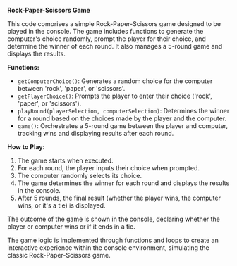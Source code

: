 **Rock-Paper-Scissors Game**

This code comprises a simple Rock-Paper-Scissors game designed to be played in the console. The game includes functions to generate the computer's choice randomly, prompt the player for their choice, and determine the winner of each round. It also manages a 5-round game and displays the results.

**Functions:**
- `getComputerChoice()`: Generates a random choice for the computer between 'rock', 'paper', or 'scissors'.
- `getPlayerChoice()`: Prompts the player to enter their choice ('rock', 'paper', or 'scissors').
- `playRound(playerSelection, computerSelection)`: Determines the winner for a round based on the choices made by the player and the computer.
- `game()`: Orchestrates a 5-round game between the player and computer, tracking wins and displaying results after each round.

**How to Play:**
1. The game starts when executed.
2. For each round, the player inputs their choice when prompted.
3. The computer randomly selects its choice.
4. The game determines the winner for each round and displays the results in the console.
5. After 5 rounds, the final result (whether the player wins, the computer wins, or it's a tie) is displayed.

The outcome of the game is shown in the console, declaring whether the player or computer wins or if it ends in a tie.

The game logic is implemented through functions and loops to create an interactive experience within the console environment, simulating the classic Rock-Paper-Scissors game.